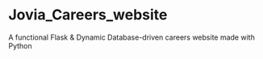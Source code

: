 # Jovia_Careers_website
A functional Flask &amp; Dynamic Database-driven careers website made with Python
